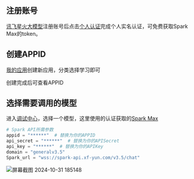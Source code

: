 ## 注册账号

[讯飞星火大模型](https://xinghuo.xfyun.cn/sparkapi?ch=bytg-api01&msclkid=92b8e323883c124631ba843ca652d9b8)注册账号后点击[个人认证](https://console.xfyun.cn/user/authentication)完成个人实名认证，可免费获取Spark Max的token。

## 创建APPID

[我的应用](https://console.xfyun.cn/app/myapp)创建新应用，分类选择学习即可

创建完成后可查看APPID

## 选择需要调用的模型

进入[调试中心](https://console.xfyun.cn/services/sparkapiCenter)，选择一个模型，这里使用的认证获取的[Spark Max](https://console.xfyun.cn/services/bm35)

```python
# Spark API所需参数
appid = "******"  # 替换为你的APPID
api_secret = "******"  # 替换为你的APISecret
api_key = "******"  # 替换为你的APIKey
domain = "generalv3.5"
Spark_url = "wss://spark-api.xf-yun.com/v3.5/chat"
```


![屏幕截图 2024-10-31 185148](https://github.com/user-attachments/assets/450d182a-5413-45d6-b5db-0efe3283681c)
